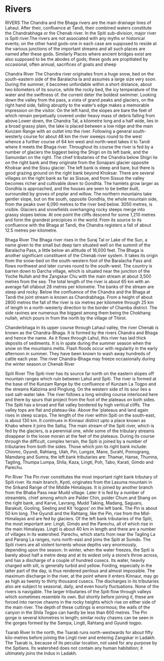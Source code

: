 # Rivers
RIVERS
The Chandra and the  Bhaga rivers are  the main drainage lines of Lahaul. After their,  confluence at  Tandi, their combined waters constitute the Chandrabhaga  or the  Chenab river. In the Spiti sub-division, major river is Spiti   river.The rivers are not associated  with any  myths or historical events; on the other hand gods-one in each   case are supposed to reside at the various junctions of the important   streams and all such places are named after these gods. Similarly Places   where ancient bridges exist are also supposed to be the abodes of gods;   these gods are propitiated by occasional, often annual, sacrifices of   goats and sheep

Chandra River
The Chandra river originates from a huge snow,   bed on the south-eastern side of the Baralacha la and   assumes a large size very soon. During the summer, it becomes unfordable   within a  short distance, about two  kilometers of its source, while the rocky   bed, the icy temperature of the water and the swiftness of. the current   deter the boldest swimmer. Looking down the valley from the pass, a   vista of grand peaks and glaciers, on the right hand side, falling   abruptly to the water’s edge makes a memorable impression on the   visitor. On the left hand, the slopes are bare the feet of which remain   perpetually covered under heavy mass  of  debris falling from above.Lower down, the   Chandra Tal, a kilometre   long and a half wide, lies in a broad grassy plain, the lake is placed   between a low ridge and the main  Kunzam  Range with an outlet into the river. Following a general   south-westerly course for about 48 km the river sweeps round to the west   whence a further course of 64 km   west and north-west takes it to Tandi where it meets the Bhaga river.   Throughout its course the river is fed by a number of glaciers the   biggest being the Shigri on its left bank, and the Samundari on the   right. The chief tributaries of the Chandra below Shigri lie on the   right bank and they originate from the Sonapani glacier opposite   Khoksar and the Sissu glacier. The left bank is steep and bare, but   there is good  grazing ground on the right bank  beyond Khoksar. There are several  villages on the right bank as  far as Sissue, and from Sissue the valley  becomes richer and  cultivable down to Gondhla. The hamlets grow larger  as Gondhla is  approached, and the houses are seen to be better built,  surrounded  by groves of poplar and willow. The northern mountains take   gentler slope, but on the south, opposite Gondhla, the whole mountain   side, from the peaks over 6,090 metres to the river bed below. 3050   metres, is visible. Glaciers and snowfields overhanging rocky steeps   merge into grassy slopes below. At one point the cliffs descend for some   1,210 metres and form the grandest precipices in the world.
From its  source to its confluence with the Bhaga at Tandi, the Chandra   registers a fall of about 12.5 metres per kilometre.

Bhaga River
The  Bhaga river rises in the Suraj Tal   or Lake of the Sun, a name given to the small but deep tarn situated   well on the summit of the Baralacha Pass, a little below an altitude of   16,000 feet.  The Bhaga is another  significant constituent of the Chenab river system.  It takes its  origin from the snow-bed on the south-western foot of the   Baralacha Pass and flows northwest and later curves round to the   south-west. The country is barren down to Darcha village, which is   situated near the  junction  of the Yoche Nullah and the Zangskar  Chu with the main stream at  about 3,500 metres from the sea. The total length   of the river is about 65 km with an average fall ofabout   28 metres per kilometre. The banks of   the stream are steep and rocky.
Below  the confluence of the Chandra and the Bhaga at Tandi the joint   stream is known as Chandrabhaga. From a height of about 2800 metres   the fall of the river is six metres per kilometre through 25 km of length   in a  north-westerly direction to the  border of Chamba district. The side   ravines are numerous the biggest among them being the Chokhang nullah,   which pours in from the north by the village of Thirot.  

Chanderbhaga
In its upper course   through Lahaul valley, the river Chenab is   known as the Chandra-Bhaga. It is formed by the rivers Chandra and Bhaga   and hence the name. As it flows through Lahul, this river has laid thick   deposits of sediments. It is in spate during the summer season   when the snow on the mountains melts. Flash floods occur with regularity   in the early afternoon in summer. They have been known to wash away   hundreds of cattle each year. The river Chandra-Bhaga may freeze   occasionally during the winter season.or Chenab River

Spiti River
The Spiti river has its source far north on  the eastern slopes off mountain ranges   which ruin between Lahul and Spiti. The river is formed at   the base of the Kunzam Range by the confluence of Kunzam La Togpo and   the streams Kabzima and Pinglung. On the   western side of its sour lies a vast salt-water lake. The   river follows a long winding course interloced here   and there by spurs that project from the foot of the plateaus on both   sides. The Spiti has a broad and flat valley bordered by high vertical   cliffs.  The valley  tops are flat and plateau-like.  Above the ’plateaus  and land again rises  in steep scarps. The length of the river within  Spiti on the  south-east, is about 130 km. It   continues in Kinnaur district upto a   place known as Khabo where it joins the Satluj.
The main stream of  the Spiti river, which is fed by the glaciers, is a  perennial one,  while some of the tributary streams disappear in the  loose morain  at the feet of the plateaus.  During its  course through the difficult, complex terrain, the Spiti is  joined  by a number of tributaries from both the sides. Those which join   its right bank include: Chiomo,  Gyundi, Rahtang, Ulah, Pin,  Lungze, Mane, Surahl, Pomograng, Mamdang and  Sumra; the left  bank tributaries are: Thamar,  Hanse,  Thumna, Tagting, Thumpa Lumpa, Shila, Kaza, Lingti, Poh, Tabo,   Karati, Gimdo and Parechu.

Pin  River
The Pin river constitutes the most important  right bank tributary  of Spiti river. Its main branch, Kyoti, originates  from the Lasuma  mountain in the Srikand Range of the Middle Himalayas.  It is  joined by another branch from the Bhaba Pass near Mudd village.   Later it is fed  by a number of streamlets,  chief among which  are Palder Chin, polder Chum and Shang on the  right bank, and Karve,  Lavrang, Mudd Taking, Madang, Saguaro,  Barakuit, Gooling, Seeling and  Kit ’togpos’ on the left bank. The  Pin is about 50 km long. The Gyundi  and the Rahtang, like the Pin,  rise from the Mid-Himalayas and are fed  by glaciers.
Of the  left bank tributaries of the Spiti, the most important are: Lingti,   Gimdo and the Parechu,  all of which rise in the main  Himalayas. Lingti is about 40 km in length  and there are a number  of villages in its watershed. Parechu, which  starts from near the  Tagling La and Parang La ranges, runs north-east  and joins the  Spiti at Sumdo.
The Spiti rivers are all violent torrents whose  depths vary enormously,  depending upon the season. In winter,   when the water freezes, the Spiti is barely about half a metre deep and   at its widest only a stone’s throw across, and has a discharge of a   couple of hundred cusecs. Its water, heavily charged with silt, is   generally turbid and yellow. Fording, especially in the latter part of   the day, is thus rendered perilous and almost impossible. The maximum   discharge in the river, at the point where it enters Kinnaur, may go as   high as twenty to thirty thousand cusecs. The discharges in its   tributaries also are subject to seasonal, daily, and even hourly   fluctuations. None of the rivers is navigable. The larger tributaries of   the Spiti flow  through valleys which  sometimes resemble its own. But shortly before  joining it, these  are forced into narrow chasms in the   rocky heights which rise on either side of the main river. The depth of   these cuttings is enormous; the walls  of  the canyon in the Shila Togpo can hardly be less than 600 metres. The   Pin gorge is several kilometres in length; similar rocky chasms can be   seen in  the gorges formed by the Sampa, Lingti,  Rahtang and Gyundi togpo.

 Tsarab River
In the  north, the Tsarab runs north-westwards for about  fifty kilo-metres  before joining the Lingti river and entering Zangskar   in Ladakh. The  Tsarab is, because of its   peculiar location, not used for any purpose by the Spitians. Its   watershed does not contain any human habitation; it   ultimately joins the Indus in Ladakh.
